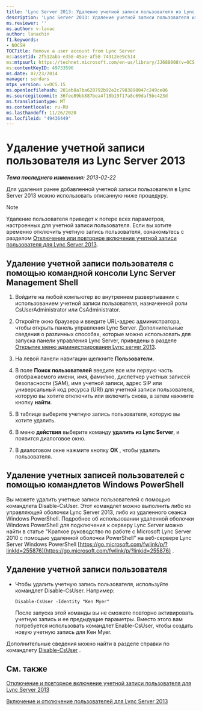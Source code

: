 ```yaml
---
title: 'Lync Server 2013: Удаление учетной записи пользователя из Lync Server'
description: 'Lync Server 2013: Удаление учетной записи пользователя из Lync Server.'
ms.reviewer: ''
ms.author: v-lanac
author: lanachin
f1.keywords:
- NOCSH
TOCTitle: Remove a user account from Lync Server
ms:assetid: 2f512aba-e358-45ae-af58-74312ee9c514
ms:mtpsurl: https://technet.microsoft.com/en-us/library/JJ688008(v=OCS.15)
ms:contentKeyID: 49733596
ms.date: 07/23/2014
manager: serdars
mtps_version: v=OCS.15
ms.openlocfilehash: 201eb8a7ba620792b92e2c7983890047c249ce86
ms.sourcegitcommit: 36fee89bb887bea4f18b19f17a8c69daf5bc423d
ms.translationtype: MT
ms.contentlocale: ru-RU
ms.lasthandoff: 11/26/2020
ms.locfileid: "49436449"
---
```

# <a name="remove-a-user-account-from-lync-server-2013"></a>Удаление учетной записи пользователя из Lync Server 2013

<div data-xmlns="http://www.w3.org/1999/xhtml">

<div class="topic" data-xmlns="http://www.w3.org/1999/xhtml" data-msxsl="urn:schemas-microsoft-com:xslt" data-cs="https://msdn.microsoft.com/">

<div data-asp="https://msdn2.microsoft.com/asp">



</div>

<div id="mainSection">

<div id="mainBody">

<span> </span>

_**Тема последнего изменения:** 2013-02-22_

Для удаления ранее добавленной учетной записи пользователя в Lync Server 2013 можно использовать описанную ниже процедуру.

<div>


> [!NOTE]  
> Удаление пользователя приведет к потере всех параметров, настроенных для учетной записи пользователя. Если вы хотите временно отключить учетную запись пользователя, ознакомьтесь с разделом <A href="lync-server-2013-disable-or-re-enable-user-account-for-lync-server.md">Отключение или повторное включение учетной записи пользователя для Lync Server 2013</A>.



</div>

<div>

## <a name="to-remove-a-user-account-by-using-lync-server-management-shell"></a>Удаление учетной записи пользователя с помощью командной консоли Lync Server Management Shell

1.  Войдите на любой компьютер во внутреннем развертывании с использованием учетной записи пользователя, назначенной роли CsUserAdministrator или CsAdministrator.

2.  Откройте окно браузера и введите URL-адрес администратора, чтобы открыть панель управления Lync Server. Дополнительные сведения о различных способах, которые можно использовать для запуска панели управления Lync Server, приведены в разделе [Открытие меню администрирования Lync server 2013](lync-server-2013-open-lync-server-administrative-tools.md).

3.  На левой панели навигации щелкните **Пользователи**.

4.  В поле **Поиск пользователей** введите все или первую часть отображаемого имени, имя, фамилию, диспетчер учетных записей безопасности (SAM), имя учетной записи, адрес SIP или универсальный код ресурса (URI) для учетной записи пользователя, которую вы хотите отключить или включить снова, а затем нажмите кнопку **найти**.

5.  В таблице выберите учетную запись пользователя, которую вы хотите удалить.

6.  В меню **действия** выберите команду **удалить из Lync Server**, и появится диалоговое окно.

7.  В диалоговом окне нажмите кнопку **ОК** , чтобы удалить пользователя.

</div>

<div>

## <a name="removing-user-accounts-by-using-windows-powershell-cmdlets"></a>Удаление учетных записей пользователей с помощью командлетов Windows PowerShell

Вы можете удалить учетные записи пользователей с помощью командлета Disable-CsUser. Этот командлет можно выполнить либо из управляющей оболочки Lync Server 2013, либо из удаленного сеанса Windows PowerShell. Подробнее об использовании удаленной оболочки Windows PowerShell для подключения к серверу Lync Server можно найти в статье "Краткое руководство по работе с Microsoft Lync Server 2010 с помощью удаленной оболочки PowerShell" на веб-сервере Lync Server Windows PowerShell [https://go.microsoft.com/fwlink/p/?linkId=255876](https://go.microsoft.com/fwlink/p/?linkid=255876) .

<div>

## <a name="to-remove-a-user-account"></a>Удаление учетной записи пользователя

  - Чтобы удалить учетную запись пользователя, используйте командлет Disable-CsUser. Например:
    
        Disable-CsUser -Identity "Ken Myer"
    
    После запуска этой команды вы не сможете повторно активировать учетную запись и ее предыдущие параметры. Вместо этого вам потребуется использовать командлет Enable-CsUser, чтобы создать новую учетную запись для Кен Myer.

</div>

Дополнительные сведения можно найти в разделе справки по командлету [Disable-CsUser](https://docs.microsoft.com/powershell/module/skype/Disable-CsUser) .

</div>

<div>

## <a name="see-also"></a>См. также


[Отключение и повторное включение учетной записи пользователя для Lync Server 2013](lync-server-2013-disable-or-re-enable-user-account-for-lync-server.md)  


[Включение и отключение пользователей для Lync Server 2013](lync-server-2013-enabling-and-disabling-users-for-lync-server.md)  
  

</div>

</div>

<span> </span>

</div>

</div>

</div>

